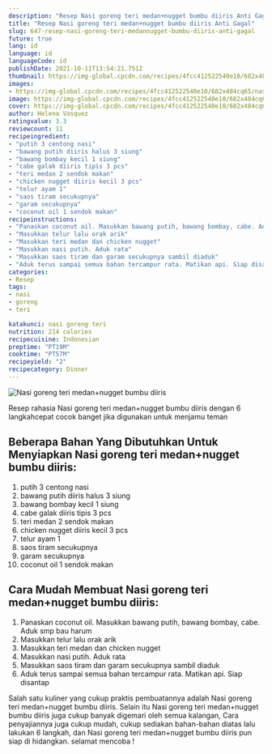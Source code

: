 ```yaml
---
description: "Resep Nasi goreng teri medan+nugget bumbu diiris Anti Gagal"
title: "Resep Nasi goreng teri medan+nugget bumbu diiris Anti Gagal"
slug: 647-resep-nasi-goreng-teri-medannugget-bumbu-diiris-anti-gagal
future: true
lang: id
language: id
languageCode: id
publishDate: 2021-10-11T13:54:21.751Z 
thumbnail: https://img-global.cpcdn.com/recipes/4fcc412522540e10/682x484cq65/nasi-goreng-teri-medannugget-bumbu-diiris-foto-resep-utama.png
images:
- https://img-global.cpcdn.com/recipes/4fcc412522540e10/682x484cq65/nasi-goreng-teri-medannugget-bumbu-diiris-foto-resep-utama.png
image: https://img-global.cpcdn.com/recipes/4fcc412522540e10/682x484cq65/nasi-goreng-teri-medannugget-bumbu-diiris-foto-resep-utama.png
cover: https://img-global.cpcdn.com/recipes/4fcc412522540e10/682x484cq65/nasi-goreng-teri-medannugget-bumbu-diiris-foto-resep-utama.png
author: Helena Vasquez
ratingvalue: 3.3
reviewcount: 11
recipeingredient:
- "putih 3 centong nasi"
- "bawang putih diiris halus 3 siung"
- "bawang bombay kecil 1 siung"
- "cabe galak diiris tipis 3 pcs"
- "teri medan 2 sendok makan"
- "chicken nugget diiris kecil 3 pcs"
- "telur ayam 1"
- "saos tiram secukupnya"
- "garam secukupnya"
- "coconut oil 1 sendok makan"
recipeinstructions:
- "Panaskan coconut oil. Masukkan bawang putih, bawang bombay, cabe. Aduk smp bau harum"
- "Masukkan telur lalu orak arik"
- "Masukkan teri medan dan chicken nugget"
- "Masukkan nasi putih. Aduk rata"
- "Masukkan saos tiram dan garam secukupnya sambil diaduk"
- "Aduk terus sampai semua bahan tercampur rata. Matikan api. Siap disantap"
categories:
- Resep
tags:
- nasi
- goreng
- teri

katakunci: nasi goreng teri 
nutrition: 214 calories
recipecuisine: Indonesian
preptime: "PT19M"
cooktime: "PT57M"
recipeyield: "2"
recipecategory: Dinner
---
```



![Nasi goreng teri medan+nugget bumbu diiris](https://img-global.cpcdn.com/recipes/4fcc412522540e10/682x484cq65/nasi-goreng-teri-medannugget-bumbu-diiris-foto-resep-utama.png)

Resep rahasia Nasi goreng teri medan+nugget bumbu diiris    dengan 6 langkahcepat cocok banget jika digunakan untuk menjamu teman

<!--inarticleads1-->

## Beberapa Bahan Yang Dibutuhkan Untuk Menyiapkan Nasi goreng teri medan+nugget bumbu diiris:

1. putih 3 centong nasi
1. bawang putih diiris halus 3 siung
1. bawang bombay kecil 1 siung
1. cabe galak diiris tipis 3 pcs
1. teri medan 2 sendok makan
1. chicken nugget diiris kecil 3 pcs
1. telur ayam 1
1. saos tiram secukupnya
1. garam secukupnya
1. coconut oil 1 sendok makan



<!--inarticleads2-->

## Cara Mudah Membuat Nasi goreng teri medan+nugget bumbu diiris:

1. Panaskan coconut oil. Masukkan bawang putih, bawang bombay, cabe. Aduk smp bau harum
1. Masukkan telur lalu orak arik
1. Masukkan teri medan dan chicken nugget
1. Masukkan nasi putih. Aduk rata
1. Masukkan saos tiram dan garam secukupnya sambil diaduk
1. Aduk terus sampai semua bahan tercampur rata. Matikan api. Siap disantap




Salah satu kuliner yang cukup praktis pembuatannya adalah  Nasi goreng teri medan+nugget bumbu diiris. Selain itu  Nasi goreng teri medan+nugget bumbu diiris  juga cukup banyak digemari oleh semua kalangan, Cara penyajiannya juga cukup mudah, cukup sediakan bahan-bahan diatas lalu lakukan 6 langkah, dan  Nasi goreng teri medan+nugget bumbu diiris  pun siap di hidangkan. selamat mencoba !
